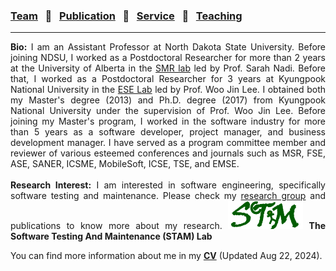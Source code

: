 
### [Team](stamlab.md) &nbsp;&nbsp;🌴&nbsp;&nbsp; [Publication](publications.md) &nbsp;&nbsp;🌴&nbsp;&nbsp; [Service](services.md) &nbsp;&nbsp;🌴&nbsp;&nbsp; [Teaching](teaching.md)
***
<div style="text-align: justify"> <b>Bio:</b> I am an Assistant Professor at North Dakota State University. Before joining NDSU, I worked as a Postdoctoral Researcher for more than 2 years at the University of Alberta in the
 <a href="https://sarahnadi.org/smr/" target="_blank">SMR lab</a> led by Prof. Sarah Nadi. Before that, I worked as a 
 Postdoctoral Researcher for 3 years at Kyungpook National University in the <a href="http://selab.knu.ac.kr/dokuwiki/doku.php" target="_blank">ESE Lab</a> 
 led by Prof. Woo Jin Lee. I obtained both my Master's degree (2013) and Ph.D. degree (2017) from Kyungpook National University 
 under the supervision of Prof. Woo Jin Lee. Before joining my Master's program, I worked in the software industry for more than 5 years
 as a software developer, project manager, and business development manager.
 I have served as a program committee member and reviewer of various esteemed conferences and journals 
  such as MSR, FSE, ASE, SANER, ICSME, MobileSoft, ICSE, TSE, and EMSE.
 <br>
 <br>
 <b>Research Interest:</b> I am interested in software engineering, specifically software testing and maintenance. 
 Please check my <a href="stamlab.md">research group</a> and publications to know more about my research.

<img src="assets/img/stam_logo.png" alt="The Software Testing And Maintenance (STAM) Lab" width="120" height="45" class="centerImg">
<b> The Software Testing And Maintenance (STAM) Lab</b>

You can find more information about me in my <a href="doc/CV_Ajay.pdf" target="_blank"><b>CV</b></a> (Updated Aug 22, 2024).</div>
 
 